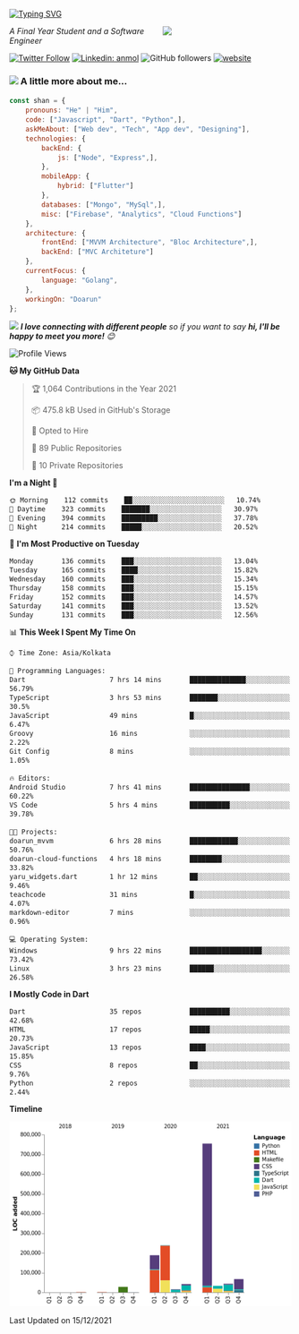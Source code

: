 <!-- <h2>नमस्ते (Namaste)🙏🏻, I'm Shan Shaji! <img src="https://media.giphy.com/media/12oufCB0MyZ1Go/giphy.gif" width="50"></h2> -->
[![Typing SVG](https://readme-typing-svg.herokuapp.com?lines=Hey%2C+I'm+Shan;I+am+a+Full+Stack+Developer)](https://git.io/typing-svg)

<img align='right' src="https://media.giphy.com/media/M9gbBd9nbDrOTu1Mqx/giphy.gif" width="230">
<p><em>A Final Year Student and a Software Engineer</em></p>

[![Twitter Follow](https://img.shields.io/twitter/follow/shan__shaji?style=flat)](https://twitter.com/intent/follow?screen_name=shan__shaji)
[![Linkedin: anmol](https://img.shields.io/badge/shan-shaji?style=flat-square&logo=Linkedin&logoColor=white&link=https://www.linkedin.com/in/shan-shaji/)](https://www.linkedin.com/in/shan-shaji/)
![GitHub followers](https://img.shields.io/github/followers/shan-shaji?label=Follow&style=social)
[![website](https://img.shields.io/badge/Website-46a2f1.svg?&style=flat-square&logo=Google-Chrome&logoColor=white&link=http://shan-shaji.github.io/)](http://shan-shaji.github.io/)



### <img src="https://media.giphy.com/media/VgCDAzcKvsR6OM0uWg/giphy.gif" width="50"> A little more about me...  

```javascript
const shan = {
    pronouns: "He" | "Him",
    code: ["Javascript", "Dart", "Python",],
    askMeAbout: ["Web dev", "Tech", "App dev", "Designing"],
    technologies: {
        backEnd: {
            js: ["Node", "Express",],
        },
        mobileApp: {
            hybrid: ["Flutter"]
        },
        databases: ["Mongo", "MySql",],
        misc: ["Firebase", "Analytics", "Cloud Functions"]
    },
    architecture: {
        frontEnd: ["MVVM Architecture", "Bloc Architecture",],
        backEnd: ["MVC Architeture"]
    },
    currentFocus: {
        language: "Golang",
    },
    workingOn: "Doarun"
};
```

<img src="https://media.giphy.com/media/LnQjpWaON8nhr21vNW/giphy.gif" width="60"> <em><b>I love connecting with different people</b> so if you want to say <b>hi, I'll be happy to meet you more!</b> 😊</em>


<!--START_SECTION:waka-->
![Profile Views](http://img.shields.io/badge/Profile%20Views-5-blue)

**🐱 My GitHub Data** 

> 🏆 1,064 Contributions in the Year 2021
 > 
> 📦 475.8 kB Used in GitHub's Storage 
 > 
> 💼 Opted to Hire
 > 
> 📜 89 Public Repositories 
 > 
> 🔑 10 Private Repositories  
 > 
**I'm a Night 🦉** 

```text
🌞 Morning    112 commits    ██░░░░░░░░░░░░░░░░░░░░░░░   10.74% 
🌆 Daytime    323 commits    ███████░░░░░░░░░░░░░░░░░░   30.97% 
🌃 Evening    394 commits    █████████░░░░░░░░░░░░░░░░   37.78% 
🌙 Night      214 commits    █████░░░░░░░░░░░░░░░░░░░░   20.52%

```
📅 **I'm Most Productive on Tuesday** 

```text
Monday       136 commits    ███░░░░░░░░░░░░░░░░░░░░░░   13.04% 
Tuesday      165 commits    ████░░░░░░░░░░░░░░░░░░░░░   15.82% 
Wednesday    160 commits    ███░░░░░░░░░░░░░░░░░░░░░░   15.34% 
Thursday     158 commits    ███░░░░░░░░░░░░░░░░░░░░░░   15.15% 
Friday       152 commits    ███░░░░░░░░░░░░░░░░░░░░░░   14.57% 
Saturday     141 commits    ███░░░░░░░░░░░░░░░░░░░░░░   13.52% 
Sunday       131 commits    ███░░░░░░░░░░░░░░░░░░░░░░   12.56%

```


📊 **This Week I Spent My Time On** 

```text
⌚︎ Time Zone: Asia/Kolkata

💬 Programming Languages: 
Dart                     7 hrs 14 mins       ██████████████░░░░░░░░░░░   56.79% 
TypeScript               3 hrs 53 mins       ███████░░░░░░░░░░░░░░░░░░   30.5% 
JavaScript               49 mins             █░░░░░░░░░░░░░░░░░░░░░░░░   6.47% 
Groovy                   16 mins             ░░░░░░░░░░░░░░░░░░░░░░░░░   2.22% 
Git Config               8 mins              ░░░░░░░░░░░░░░░░░░░░░░░░░   1.05%

🔥 Editors: 
Android Studio           7 hrs 41 mins       ███████████████░░░░░░░░░░   60.22% 
VS Code                  5 hrs 4 mins        ██████████░░░░░░░░░░░░░░░   39.78%

🐱‍💻 Projects: 
doarun_mvvm              6 hrs 28 mins       ████████████░░░░░░░░░░░░░   50.76% 
doarun-cloud-functions   4 hrs 18 mins       ████████░░░░░░░░░░░░░░░░░   33.82% 
yaru_widgets.dart        1 hr 12 mins        ██░░░░░░░░░░░░░░░░░░░░░░░   9.46% 
teachcode                31 mins             █░░░░░░░░░░░░░░░░░░░░░░░░   4.07% 
markdown-editor          7 mins              ░░░░░░░░░░░░░░░░░░░░░░░░░   0.96%

💻 Operating System: 
Windows                  9 hrs 22 mins       ██████████████████░░░░░░░   73.42% 
Linux                    3 hrs 23 mins       ██████░░░░░░░░░░░░░░░░░░░   26.58%

```

**I Mostly Code in Dart** 

```text
Dart                     35 repos            ██████████░░░░░░░░░░░░░░░   42.68% 
HTML                     17 repos            █████░░░░░░░░░░░░░░░░░░░░   20.73% 
JavaScript               13 repos            ████░░░░░░░░░░░░░░░░░░░░░   15.85% 
CSS                      8 repos             ██░░░░░░░░░░░░░░░░░░░░░░░   9.76% 
Python                   2 repos             ░░░░░░░░░░░░░░░░░░░░░░░░░   2.44%

```


**Timeline**

![Chart not found](https://raw.githubusercontent.com/shan-shaji/shan-shaji/master/charts/bar_graph.png) 


 Last Updated on 15/12/2021
<!--END_SECTION:waka-->

